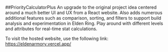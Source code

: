 ##PriorityCalculatorPlus
An upgrade to the original project idea centered around a much better UI and UX from a React website. Also adds numerous additional features such as comparison, sorting, and filters to support build analysis and experimentation in Elden Ring. Play around with different levels and attributes for real-time stat calculations.

To visit the hosted website, use the following link: https://eldenarmory.vercel.app/
